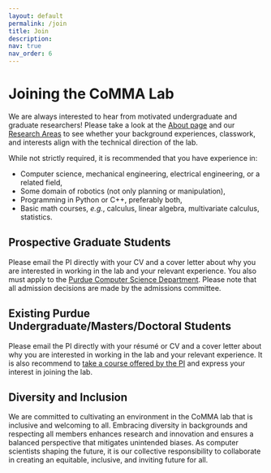 ```yaml
---
layout: default
permalink: /join
title: Join
description:
nav: true
nav_order: 6
---
```


# Joining the CoMMA Lab

We are always interested to hear from motivated undergraduate and graduate researchers!
Please take a look at the [About page](/) and our [Research Areas](/projects) to see whether your background experiences, classwork, and interests align with the technical direction of the lab.

While not strictly required, it is recommended that you have experience in:
- Computer science, mechanical engineering, electrical engineering, or a related field,
- Some domain of robotics (not only planning or manipulation),
- Programming in Python or C++, preferably both,
- Basic math courses, *e.g.*, calculus, linear algebra, multivariate calculus, statistics.

## Prospective Graduate Students

Please email the PI directly with your CV and a cover letter about why you are interested in working in the lab and your relevant experience.
You also must apply to the [Purdue Computer Science Department](https://www.cs.purdue.edu/graduate/admission/index.html).
Please note that all admission decisions are made by the admissions committee.

## Existing Purdue Undergraduate/Masters/Doctoral Students

Please email the PI directly with your résumé or CV and a cover letter about why you are interested in working in the lab and your relevant experience.
It is also recommend to [take a course offered by the PI](/teaching) and express your interest in joining the lab.

## Diversity and Inclusion

We are committed to cultivating an environment in the CoMMA lab that is inclusive and welcoming to all. Embracing diversity in backgrounds and respecting all members enhances research and innovation and ensures a balanced perspective that mitigates unintended biases. As computer scientists shaping the future, it is our collective responsibility to collaborate in creating an equitable, inclusive, and inviting future for all.
